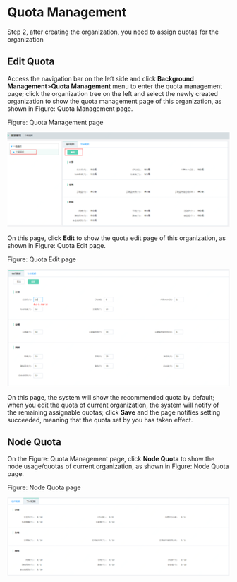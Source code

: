 # Quota Management

Step 2, after creating the organization, you need to assign quotas for the organization



## Edit Quota

Access the navigation bar on the left side and click **Background Management**>**Quota Management** menu to enter the quota management page; click the organization tree on the left and select the newly created organization to show the quota management page of this organization, as shown in Figure: Quota Management page.

Figure: Quota Management page

![Quota-Management-1](../../../../image/JDStack-HCI/Quota-Management-1.png)

On this page, click **Edit** to show the quota edit page of this organization, as shown in Figure: Quota Edit page.

Figure: Quota Edit page

![Quota-Management-2](../../../../image/JDStack-HCI/Quota-Management-2.png)

On this page, the system will show the recommended quota by default; when you edit the quota of current organization, the system will notify of the remaining assignable quotas; click **Save** and the page notifies setting succeeded, meaning that the quota set by you has taken effect.



## Node Quota

On the Figure: Quota Management page, click **Node Quota** to show the node usage/quotas of current organization, as shown in Figure: Node Quota page.

Figure: Node Quota page

![Quota-Management-3](../../../../image/JDStack-HCI/Quota-Management-3.png)
